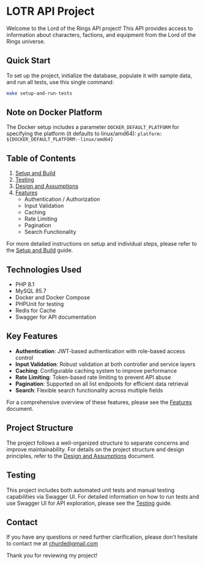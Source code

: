 # LOTR API Project

Welcome to the Lord of the Rings API project! This API provides access to information about characters, factions, and equipment from the Lord of the Rings universe.

## Quick Start

To set up the project, initialize the database, populate it with sample data, and run all tests, use this single command:

```bash
make setup-and-run-tests
```

## Note on Docker Platform

The Docker setup includes a parameter `DOCKER_DEFAULT_PLATFORM` for specifying the platform (it defaults to linux/amd64):
```platform: ${DOCKER_DEFAULT_PLATFORM:-linux/amd64}```



## Table of Contents

1. [Setup and Build](documentation/SETUP.md)
2. [Testing](documentation/TESTING.md)
3. [Design and Assumptions](documentation/DESIGN.md)
4. [Features](documentation/FEATURES.md)
   - Authentication / Authorization
   - Input Validation
   - Caching
   - Rate Limiting
   - Pagination
   - Search Functionality

For more detailed instructions on setup and individual steps, please refer to the [Setup and Build](documentation/SETUP.md) guide.

## Technologies Used

- PHP 8.1
- MySQL 85.7
- Docker and Docker Compose
- PHPUnit for testing
- Redis for Cache
- Swagger for API documentation

## Key Features

- **Authentication**: JWT-based authentication with role-based access control
- **Input Validation**: Robust validation at both controller and service layers
- **Caching**: Configurable caching system to improve performance
- **Rate Limiting**: Token-based rate limiting to prevent API abuse
- **Pagination**: Supported on all list endpoints for efficient data retrieval
- **Search**: Flexible search functionality across multiple fields

For a comprehensive overview of these features, please see the [Features](documentation/FEATURES.md) document.

## Project Structure

The project follows a well-organized structure to separate concerns and improve maintainability. For details on the project structure and design principles, refer to the [Design and Assumptions](documentation/DESIGN.md) document.

## Testing

This project includes both automated unit tests and manual testing capabilities via Swagger UI. For detailed information on how to run tests and use Swagger UI for API exploration, please see the [Testing](documentation/TESTING.md) guide.

## Contact

If you have any questions or need further clarification, please don't hesitate to contact me at churde@gmail.com

Thank you for reviewing my project!

